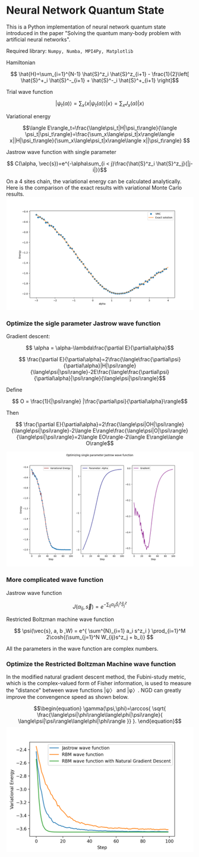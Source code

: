 # Neural Network Quantum State

This is a Python implementation of neural network quantum state introduced in the paper "Solving the quantum many-body problem with artificial neural networks". 

Required library: `Numpy, Numba, MPI4Py, Matplotlib`

Hamiltonian

$$ \hat{H}=\sum_{i=1}^{N-1}
\hat{S}^z_i \hat{S}^z_{i+1} -
\frac{1}{2}\left[
\hat{S}^+_i \hat{S}^-_{i+1} +
\hat{S}^-_i \hat{S}^+_{i+1}
\right]$$

Trial wave function 

$$|\psi_t(\alpha)\rangle=\sum_x\langle x|\psi_t(\alpha)\rangle|x\rangle=\sum_x J_x(\alpha)|x\rangle$$

Variational energy

$$\langle E\rangle_t=\frac{\langle\psi_t|H|\psi_t\rangle}{\langle \psi_t|\psi_t\rangle}=\frac{\sum_x\langle\psi_t|x\rangle\langle x||H|\psi_t\rangle}{\sum_x\langle\psi_t|x\rangle\langle x||\psi_t\rangle}
$$

Jastrow wave function with single parameter

$$ C(\alpha, \vec{s})=e^{-\alpha\sum_{i < j}\frac{\hat{S}^z_i \hat{S}^z_j}{|j-i|}}$$

On a 4 sites chain, the variational energy can be calculated analytically. Here is the comparison of the exact results with variational Monte Carlo results. 
![jastrow](./images/jastrow_exact.png)


### Optimize the sigle parameter Jastrow wave function

Gradient descent:

$$ \alpha = \alpha-\lambda\frac{\partial E}{\partial\alpha}$$

$$ \frac{\partial E}{\partial\alpha}=2\frac{\langle\frac{\partial\psi}{\partial\alpha}|H|\psi\rangle}{\langle\psi|\psi\rangle}-2E\frac{\langle\frac{\partial\psi}{\partial\alpha}|\psi\rangle}{\langle\psi|\psi\rangle}$$

Define

$$ O = \frac{1}{|\psi\rangle} |\frac{\partial\psi}{\partial\alpha}\rangle$$

Then

$$ \frac{\partial E}{\partial\alpha}=2\frac{\langle\psi|OH|\psi\rangle}{\langle\psi|\psi\rangle}-2\langle E\rangle\frac{\langle\psi|O|\psi\rangle}{\langle\psi|\psi\rangle}=2\langle EO\rangle-2\langle E\rangle\langle O\rangle$$

![jastrow_single](./images/jastrow_single_optimize.png)

### More complicated wave function

Jastrow wave function

$$J(\alpha_{ij}, \vec{s})=e^{-\sum_{ij}\alpha_{ij}{\hat{S}^z_i \hat{S}^z_j}} $$


Restricted Boltzman machine wave function

$$ \psi(\vec{s}, a, b ,W) = e^{ \sum^{N}_{i=1} a_i s^z_i } \prod_{i=1}^M 2\cosh{(\sum_{j=1}^N W_{ij}s^z_j + b_i)} $$

All the parameters in the wave function are complex numbers. 

### Optimize the Restricted Boltzman Machine wave function

In the modified natural gradient descent method, the Fubini-study
metric, which is the complex-valued form of Fisher information, is used to measure the "distance" between wave functions |ψ〉 and |φ〉. NGD can greatly improve the convengence speed as shown below. 

$$\begin{equation}
    \gamma(\psi,\phi)=\arccos{ \sqrt{ \frac{\langle\psi|\phi\rangle\langle\phi|\psi\rangle}{ \langle\psi|\psi\rangle\langle\phi|\phi\rangle }} }.
\end{equation}$$
![compare](./images/compare.png)
